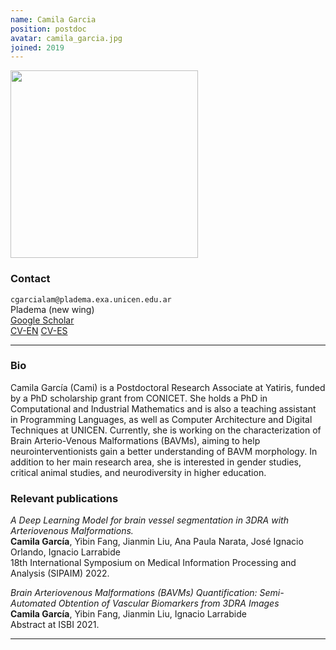 ```yaml
---
name: Camila Garcia
position: postdoc
avatar: camila_garcia.jpg
joined: 2019
---
```


<img width="300" src="{{site.baseurl}}/images/people/{{page.avatar}}" data-action="zoom">

### Contact

<i class="fa fa-envelope-o"></i> `cgarcialam@pladema.exa.unicen.edu.ar` <br>
<i class="fa fa-building"></i> Pladema (new wing) <br>
<i class="fa fa-bar-chart"></i> [Google Scholar](https://scholar.google.com/citations?hl=es&user=s1Cdr0sAAAAJ) <br>
[CV-EN](https://www.dropbox.com/sh/mp51xjgoqt8r3gd/AABwJ9C5r7v3xzUn-DeAasl7a?dl=0) [CV-ES](https://www.dropbox.com/sh/lezan0f4t0nrhag/AAA7Cii0Ce-8EpVXhc1PIcIXa?dl=0)
<hr>

### Bio

Camila García (Cami) is a Postdoctoral Research Associate at Yatiris, funded by a PhD scholarship grant from CONICET. She holds a PhD in Computational and Industrial Mathematics and is also a teaching assistant in Programming Languages, as well as Computer Architecture and Digital Techniques at UNICEN. Currently, she is working on the characterization of Brain Arterio-Venous Malformations (BAVMs), aiming to help neurointerventionists gain a better understanding of BAVM morphology. In addition to her main research area, she is interested in gender studies, critical animal studies, and neurodiversity in higher education.

### Relevant publications

_A Deep Learning Model for brain vessel segmentation in 3DRA with Arteriovenous Malformations._<br>
**Camila García**, Yibin Fang, Jianmin Liu, Ana Paula Narata, José Ignacio Orlando, Ignacio Larrabide<br>
18th International Symposium on Medical Information Processing and Analysis (SIPAIM) 2022.

_Brain Arteriovenous Malformations (BAVMs) Quantification: Semi-Automated Obtention of Vascular Biomarkers from 3DRA Images_<br>
**Camila García**, Yibin Fang, Jianmin Liu, Ignacio Larrabide<br>
Abstract at ISBI 2021.


<hr>